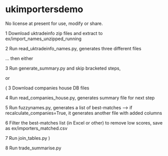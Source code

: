 # ukimportersdemo

No license at present for use, modify or share.

1 Download uktradeinfo zip files and extract to ex/import_names_unzipped_running

2 Run read_uktradeinfo_names.py, generates three different files

... then either

3 Run generate_summary.py and skip bracketed steps,

or

(
3 Download companies house DB files

4 Run read_companies_house.py, generates summary file for next step

5 Run fuzzynames.py, generates a list of best-matches
--> if recalculate_companies=True, it generates another file with added columns

6 Filter the best-matches list (in Excel or other) to remove low scores, save as ex/importers_matched.csv

7 Run join_tables.py
)

8 Run trade_summarise.py

